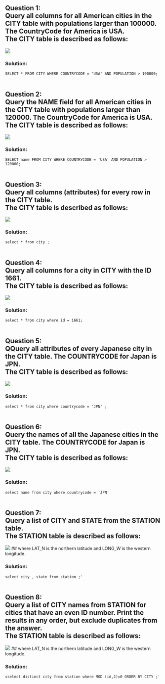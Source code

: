## Question 1: <br>Query all columns for all American cities in the CITY table with populations larger than 100000. The CountryCode for America is USA. <br>The CITY table is described as follows:
<img src="https://s3.amazonaws.com/hr-challenge-images/8137/1449729804-f21d187d0f-CITY.jpg">

### Solution:
```SELECT * FROM CITY WHERE COUNTRYCODE = 'USA' AND POPULATION > 100000;```
<br>
<br>
## Question 2: <br>Query the NAME field for all American cities in the CITY table with populations larger than 120000. The CountryCode for America is USA.<br>The CITY table is described as follows:
<img src="https://s3.amazonaws.com/hr-challenge-images/8137/1449729804-f21d187d0f-CITY.jpg">

### Solution:
```SELECT name FROM CITY WHERE COUNTRYCODE = 'USA' AND POPULATION > 120000;```
<br>
<br>
## Question 3: <br>Query all columns (attributes) for every row in the CITY table. <br>The CITY table is described as follows:
<img src="https://s3.amazonaws.com/hr-challenge-images/8137/1449729804-f21d187d0f-CITY.jpg">

### Solution:
```select * from city ;```
<br>
<br>
## Question 4: <br>Query all columns for a city in CITY with the ID 1661. <br>The CITY table is described as follows:
<img src="https://s3.amazonaws.com/hr-challenge-images/8137/1449729804-f21d187d0f-CITY.jpg">

### Solution:
```select * from city where id = 1661;```
<br>
<br>
## Question 5: <br>QQuery all attributes of every Japanese city in the CITY table. The COUNTRYCODE for Japan is JPN. <br>The CITY table is described as follows:
<img src="https://s3.amazonaws.com/hr-challenge-images/8137/1449729804-f21d187d0f-CITY.jpg">

### Solution:
```select * from city where countrycode = 'JPN' ;```
<br>
<br>
## Question 6: <br>Query the names of all the Japanese cities in the CITY table. The COUNTRYCODE for Japan is JPN. <br>The CITY table is described as follows:
<img src="https://s3.amazonaws.com/hr-challenge-images/8137/1449729804-f21d187d0f-CITY.jpg">

### Solution:
```select name from city where countrycode = 'JPN'```
<br>
<br>
## Question 7: <br>Query a list of CITY and STATE from the STATION table. <br>The STATION table is described as follows:
<img src="https://s3.amazonaws.com/hr-challenge-images/9336/1449345840-5f0a551030-Station.jpg">
## where LAT_N is the northern latitude and LONG_W is the western longitude.

### Solution:
```select city , state from station ;'```
<br>
<br>
## Question 8: <br>Query a list of CITY names from STATION for cities that have an even ID number. Print the results in any order, but exclude duplicates from the answer. <br>The STATION table is described as follows:
<img src="https://s3.amazonaws.com/hr-challenge-images/9336/1449345840-5f0a551030-Station.jpg">
## where LAT_N is the northern latitude and LONG_W is the western longitude.

### Solution:
```sselect distinct city from station where MOD (id,2)=0 ORDER BY CITY ;'```
